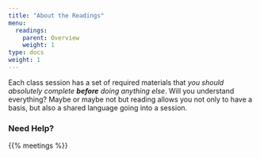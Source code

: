```yaml
---
title: "About the Readings"
menu:
  readings:
    parent: Overview
    weight: 1
type: docs
weight: 1
---
```


Each class session has a set of required materials that *you should absolutely complete* ***before*** *doing anything else*. Will you understand everything? Maybe or maybe not but reading allows you not only to have a basis, but also a shared language going into a session.

### Need Help?

{{% meetings %}}
